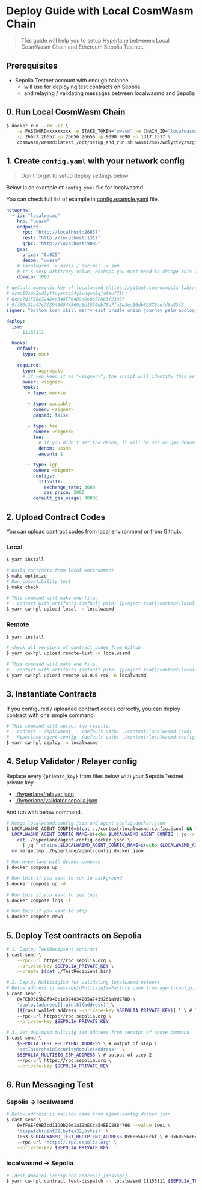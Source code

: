 # Deploy Guide with Local CosmWasm Chain

> This guide will help you to setup Hyperlane betweeen Local CosmWasm Chain and Ethereum Sepolia Testnet.

## Prerequisites

- Sepolia Testnet account with enough balance
  - will use for deploying test contracts on Sepolia
  - and relaying / validating messages between localwasmd and Sepolia

## 0. Run Local CosmWasm Chain

```bash
$ docker run --rm -it \
    -e PASSWORD=xxxxxxxx -e STAKE_TOKEN="uwasm" -e CHAIN_ID="localwasmd" -e MONIKER="localwasmd" \
    -p 26657:26657 -p 26656:26656 -p 9090:9090 -p 1317:1317 \
    cosmwasm/wasmd:latest /opt/setup_and_run.sh wasm12smx2wdlyttvyzvzg54y2vnqwq2qjate7wuwgt
```

## 1. Create `config.yaml` with your network config

> Don't forget to setup deploy settings below

Below is an example of `config.yaml` file for localwasmd.

You can check full list of example in [config.example.yaml](../config.example.yaml) file.

```yaml
networks:
  - id: "localwasmd"
    hrp: "uwasm"
    endpoint:
      rpc: "http://localhost:26657"
      rest: "http://localhost:1317"
      grpc: "http://localhost:9090"
    gas:
      price: "0.025"
      denom: "uwasm"
    # localwasmd -> ascii / decimal -> sum.
    # It's very arbitrary value, Perhaps you must need to change this value.
    domain: 1063

# default mnemonic key of localwasmd (https://github.com/osmosis-labs/osmosis/blob/d45a3baf684e55cdc83ef23c4fc11ae1df1726af/tests/localwasmd/scripts/setup.sh#L9C11-L9C159)
# osmo12smx2wdlyttvyzvzg54y2vnqwq2qjateuf7thj
# 0xae7d1F30e324D4e348EF04D9a9e867F863f23067
# 9ff80c31b47c7f2946654f569a6b1530db78d7fa5b3ea16db82570cdfd6d43f6
signer: "bottom loan skill merry east cradle onion journey palm apology verb edit desert impose absurd oil bubble sweet glove shallow size build burst effort"

deploy:
  ism:
    - 11155111

  hooks:
    default:
      type: mock

    required:
      type: aggregate
      # if you keep it as "<signer>", the script will identify this as deployer address
      owner: <signer>
      hooks:
        - type: merkle

        - type: pausable
          owner: <signer>
          paused: false

        - type: fee
          owner: <signer>
          fee:
            # if you didn't set the denom, it will be set as gas denom of network config
            denom: uosmo
            amount: 1

        - type: igp
          owner: <signer>
          configs:
            11155111:
              exchange_rate: 3000
              gas_price: 5000
          default_gas_usage: 30000
```

## 2. Upload Contract Codes

You can upload contract codes from local environment or from [Github](https://github.com/many-things/cw-hyperlane/releases).

### Local

```bash
$ yarn install

# Build contracts from local environment
$ make optimize
# Run compatibility test
$ make check

# This command will make one file.
# - context with artifacts (default path: {project-root}/context/localwasmd.json)
$ yarn cw-hpl upload local -n localwasmd
```

### Remote

```bash
$ yarn install

# check all versions of contract codes from Github
$ yarn cw-hpl upload remote-list -n localwasmd

# This command will make one file.
# - context with artifacts (default path: {project-root}/context/localwasmd.json)
$ yarn cw-hpl upload remote v0.0.6-rc8 -n localwasmd
```

## 3. Instantiate Contracts

If you configured / uploaded contract codes correctly, you can deploy contract with one simple command.

```bash
# This command will output two results.
# - context + deployment    (default path: ./context/localwasmd.json)
# - Hyperlane agent-config  (default path: ./context/localwasmd.config.json)
$ yarn cw-hpl deploy -n localwasmd
```

## 4. Setup Validator / Relayer config

Replace every `{private_key}` from files below with your Sepolia Testnet private key.

- [./hyperlane/relayer.json](./hyperlane/relayer.json)
- [./hyperlane/validator.sepolia.json](./hyperlane/validator.sepolia.json)

And run with below command.

```bash
# Merge localwasmd.config.json and agent-config.docker.json
$ LOCALWASMD_AGENT_CONFIG=$(cat ../context/localwasmd.config.json) && \
  LOCALWASMD_AGENT_CONFIG_NAME=$(echo $LOCALWASMD_AGENT_CONFIG | jq -r '.name') && \
    cat ./hyperlane/agent-config.docker.json \
      | jq ".chains.$LOCALWASMD_AGENT_CONFIG_NAME=$(echo $LOCALWASMD_AGENT_CONFIG)" > merge.tmp && \
  mv merge.tmp ./hyperlane/agent-config.docker.json

# Run Hyperlane with docker-compose
$ docker compose up

# Run this if you want to run in background
$ docker compose up -d

# Run this if you want to see logs
$ docker compose logs -f

# Run this if you want to stop
$ docker compose down
```

## 5. Deploy Test contracts on Sepolia

```bash
# 1. Deploy TestRecipient contract
$ cast send \
    --rpc-url https://rpc.sepolia.org \
    --private-key $SEPOLIA_PRIVATE_KEY \
    --create $(cat ./TestRecipient.bin)

# 2. Deploy MultisigIsm for validating localwasmd network
# Below address is messageIdMultisigIsmFactory came from agent-config.docker.json
$ cast send \
    0xFEb9585b2f948c1eD74034205a7439261a9d27DD \
    'deploy(address[],uint8)(address)' \
    [$(cast wallet address --private-key $SEPOLIA_PRIVATE_KEY)] 1 \ # 1 validator and 1/1 threshold
    --rpc-url https://rpc.sepolia.org \
    --private-key $SEPOLIA_PRIVATE_KEY

# 3. Get deployed multisig ism address from receipt of above command
$ cast send \
    $SEPOLIA_TEST_RECIPIENT_ADDRESS \ # output of step 1
    'setInterchainSecurityModule(address)' \
    $SEPOLIA_MULTISIG_ISM_ADDRESS \ # output of step 2
    --rpc-url https://rpc.sepolia.org \
    --private-key $SEPOLIA_PRIVATE_KEY
```

## 6. Run Messaging Test

### Sepolia -> localwasmd

```bash
# Below address is mailbox came from agent-config.docker.json
$ cast send \
    0xfFAEF09B3cd11D9b20d1a19bECca54EEC2884766 --value 1wei \
    'dispatch(uint32,bytes32,bytes)' \
    1063 $LOCALWASMD_TEST_RECIPIENT_ADDRESS 0x68656c6c6f \ # 0x68656c6c6f -> 'hello'
    --rpc-url 'https://rpc.sepolia.org' \
    --private-key $SEPOLIA_PRIVATE_KEY
```

### localwasmd -> Sepolia

```bash
# [dest-domain] [recipient-address] [message]
$ yarn cw-hpl contract test-dispatch -n localwasmd 11155111 $SEPOLIA_TEST_RECIPIENT_ADDRESS hello
```

